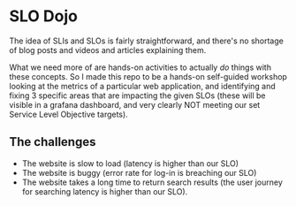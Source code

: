 # SLO Dojo

The idea of SLIs and SLOs is fairly straightforward, and there's no shortage of blog posts and videos and articles explaining them.

What we need more of are hands-on activities to actually _do_ things with these concepts. So I made this repo to be a hands-on self-guided workshop looking at the metrics of a particular web application, and identifying and fixing 3 specific areas that are impacting the given SLOs (these will be visible in a grafana dashboard, and very clearly NOT meeting our set Service Level Objective targets).

## The challenges

- The website is slow to load (latency is higher than our SLO)
- The website is buggy (error rate for log-in is breaching our SLO)
- The website takes a long time to return search results (the user journey for searching latency is higher than our SLO).
